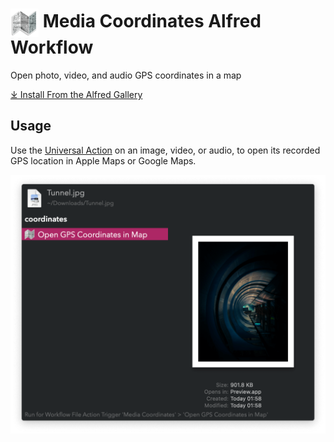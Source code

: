 # <img src='Workflow/icon.png' width='45' align='center' alt='icon'> Media Coordinates Alfred Workflow

Open photo, video, and audio GPS coordinates in a map

<a href='https://alfred.app/workflows/vitor/media-coordinates'>⤓ Install From the Alfred Gallery</a>

## Usage

Use the [Universal Action](https://www.alfredapp.com/help/features/universal-actions/) on an image, video, or audio, to open its recorded GPS location in Apple Maps or Google Maps.

![Open coordinates in map](Workflow/images/about/ua.png)
